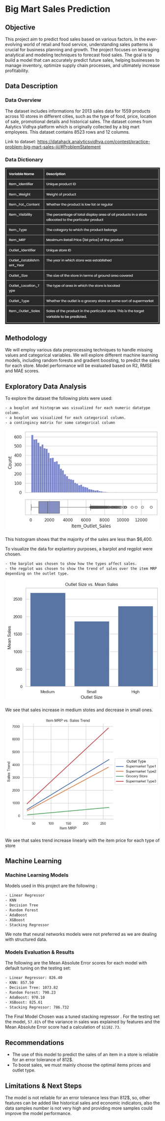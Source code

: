 # Big Mart Sales Prediction

## Objective
This project aim to predict food sales based on various factors. In the ever-evolving world of retail and food service, understanding sales patterns is crucial for business planning and growth. The project focuses on leveraging analytical and modeling techniques to forecast food sales. The goal is to build a model that can accurately predict future sales, helping businesses to manage inventory, optimize supply chain processes, and ultimately increase profitability.

## Data Description

### Data Overview
The dataset includes informations for 2013 sales data for 1559 products across 10 stores in different cities, such as the type of food, price, location of sale, promotional details and historical sales. The dataset comes from Aalytics Vidhya platform which is originally collected by a big mart employees.
This dataset contains 8523 rows and 12 columns.

Link to dataset: https://datahack.analyticsvidhya.com/contest/practice-problem-big-mart-sales-iii/#ProblemStatement

### Data Dictionary

<p align = "center"> 
  <img src = https://github.com/Mahdi-Kriaa/Big_Mart_Sales_Prediction/blob/main/images/data_dictionary.PNG>
</p>

## Methodology
We will employ various data preprocessing techniques to handle missing values and categorical variables. We will explore different machine learning models, including random forests and gradient boosting, to predict the sales for each store. Model performance will be evaluated based on R2, RMSE and MAE scores.

## Exploratory Data Analysis

To explore the dataset the following plots were used:

    - a boxplot and histogram was visualized for each numeric datatype column. 
    - a boxplot was visualized for each categorical column.
    - a contingincy matrix for some categorical column
    

<p align = "center"> 
  <img src = "https://github.com/Mahdi-Kriaa/Big_Mart_Sales_Prediction/blob/main/images/sales_hist_box.png">
</p>

This histogram shows that the majority of the sales are less than $6,400.
 
To visualize the data for explantory purposes, a barplot and regplot were chosen.

    - the barplot was chosen to show how the types affect sales. 
    - the regplot was chosen to show the trend of sales over the item MRP depending on the outlet type.

<p align = "center"> 
  <img src = "https://github.com/Mahdi-Kriaa/Big_Mart_Sales_Prediction/blob/main/images/outlet_size_vs_sales.png">
</p>


We see that sales increase in medium stotes and decrease in small ones.


<p align = "center"> 
  <img src = "https://github.com/Mahdi-Kriaa/Big_Mart_Sales_Prediction/blob/main/images/item_mrp_vs_sales_trend.png">
</p>


We see that sales trend increase linearly with the item price for each type of store

## Machine Learning 

### Machine Learning Models

Models used in this project are the following :

    - Linear Regressor
    - KNN
    - Decision Tree
    - Random Forest
    - AdaBoost
    - XGBoost
    - Stacking Regressor
    
We note that neural networks models were not preferred as we are dealing with structured data.

### Models Evaluation & Results

The following are the Mean Absolute Error scores for each model with default tuning on the testing set:

    - Linear Regressor: 826.40
    - KNN: 857.50
    - Decision Tree: 1073.82
    - Random Forest: 790.23
    - AdaBoost: 970.10
    - XGBoost: 825.61
    - Stacking Regressor: 786.732

The Final Model Chosen was a tuned stacking regressor . For the testing set the model, `57.81%` of the variance in sales was explained by features and the Mean Absolute 
Error score had a calculation of `$1102.73`.

## Recommendations
- The use of this model to predict the sales of an item in a store is reliable for an error tolerance of 812$.
- To boost sales, we must mainly choose the optimal items prices and outlet type.

## Limitations & Next Steps

The model is not reliable for an error tolerance less than 812$, so, other features can be added like historical sales and economic indicators, also the
data samples number is not very high and providing more samples could improve the model performance.



 
